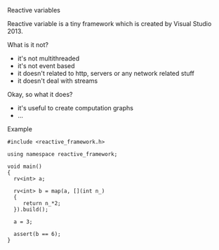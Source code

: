 Reactive variables

Reactive variable is a tiny framework which is created by Visual Studio 2013.

What is it not?
 * it's not multithreaded
 * it's not event based
 * it doesn't related to http, servers or any network related stuff
 * it doesn't deal with streams

Okay, so what it does?
 * it's useful to create computation graphs
 * ...

Example
```
#include <reactive_framework.h>

using namespace reactive_framework;

void main()
{
  rv<int> a;
  
  rv<int> b = map(a, [](int n_)
  {
     return n_*2;
  }).build();
  
  a = 3;
  
  assert(b == 6);
}
```
